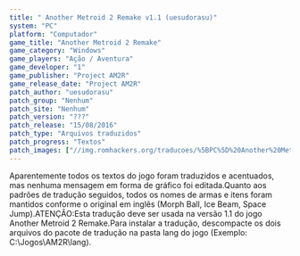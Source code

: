 ```yaml
---
title: " Another Metroid 2 Remake v1.1 (uesudorasu)"
system: "PC"
platform: "Computador"
game_title: "Another Metroid 2 Remake"
game_category: "Windows"
game_players: "Ação / Aventura"
game_developer: "1"
game_publisher: "Project AM2R"
game_release_date: "Project AM2R"
patch_author: "uesudorasu"
patch_group: "Nenhum"
patch_site: "Nenhum"
patch_version: "???"
patch_release: "15/08/2016"
patch_type: "Arquivos traduzidos"
patch_progress: "Textos"
patch_images: ["//img.romhackers.org/traducoes/%5BPC%5D%20Another%20Metroid%202%20Remake%20-%20uesudorasu%20-%201.jpg","//img.romhackers.org/traducoes/%5BPC%5D%20Another%20Metroid%202%20Remake%20-%20uesudorasu%20-%202.jpg","//img.romhackers.org/traducoes/%5BPC%5D%20Another%20Metroid%202%20Remake%20-%20uesudorasu%20-%203.jpg"]
---
```

Aparentemente todos os textos do jogo foram traduzidos e acentuados, mas nenhuma mensagem em forma de gráfico foi editada.Quanto aos padrões de tradução seguidos, todos os nomes de armas e itens foram mantidos conforme o original em inglês (Morph Ball, Ice Beam, Space Jump).ATENÇÃO:Esta tradução deve ser usada na versão 1.1 do jogo Another Metroid 2 Remake.Para instalar a tradução, descompacte os dois arquivos do pacote de tradução na pasta lang do jogo (Exemplo: C:\Jogos\AM2R\lang).